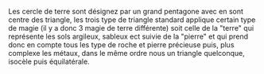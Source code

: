 Les cercle de terre sont désignez par un grand pentagone avec en sont centre des triangle, les trois type de triangle standard applique certain type de magie (il y a donc 3 magie de terre différente) soit celle de la "terre" qui représente les sols argileux, sableux ect 
suivie de la "pierre" et qui prend donc en compte tous les type de roche et pierre précieuse puis, plus complexe les métaux, dans le même ordre nous un triangle quelconque, isocèle puis équilatérale. 